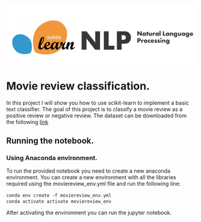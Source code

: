 ![nlp + scikit-learn](nlp_sklearn.png)

# Movie review classification.

In this project I will show you how to use scikit-learn to implement a basic text classifier. The goal of this project is to classify a movie review as a positive review or negative review. The dataset can be downloaded from the following [link](http://www.cs.cornell.edu/people/pabo/movie-review-data/)
 
## Running the notebook.

### Using Anaconda environment.

To run the provided notebook you need to create a new anaconda environment. You can create a new environment with all the libraries required using the moviereview_env.yml file and run the following line:

    conda env create -f moviereview_env.yml
    conda activate activate moviereview_env
After activating the environment you can run the jupyter notebook.

